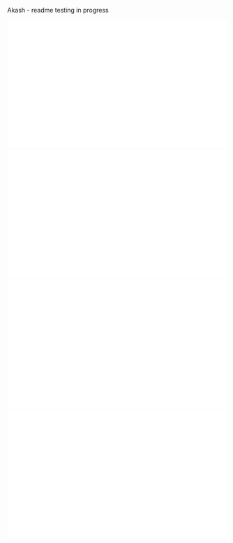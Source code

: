 Akash - readme testing in progress

![](https://github.com/Akash3121/github-stats/blob/master/generated/overview.svg)
![](https://github.com/Akash3121/github-stats/blob/master/generated/languages.svg)
![](https://github.com/Akash3121/github-stats/blob/master/generated/overview.svg#gh-dark-mode-only)
![](https://github.com/Akash3121/github-stats/blob/master/generated/overview.svg#gh-light-mode-only)
